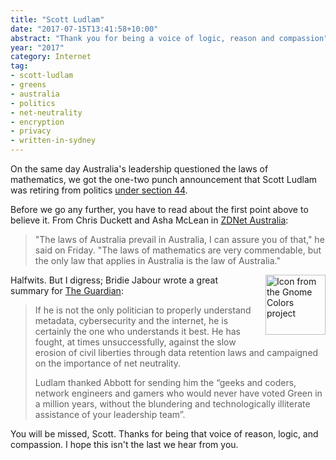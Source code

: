 ```yaml
---
title: "Scott Ludlam"
date: "2017-07-15T13:41:58+10:00"
abstract: "Thank you for being a voice of logic, reason and compassion"
year: "2017"
category: Internet
tag:
- scott-ludlam
- greens
- australia
- politics
- net-neutrality
- encryption
- privacy
- written-in-sydney
---
```

On the same day Australia's leadership questioned the laws of mathematics, we got the one-two punch announcement that Scott Ludlam was retiring from politics [under section 44]. 

Before we go any further, you have to read about the first point above to believe it. From Chris Duckett and Asha McLean in [ZDNet Australia]:

> "The laws of Australia prevail in Australia, I can assure you of that," he said on Friday. "The laws of mathematics are very commendable, but the only law that applies in Australia is the law of Australia."

<p><img src="https://rubenerd.com/files/stock/gnome-applications-internet.svg" alt="Icon from the Gnome Colors project" style="width:96px; height:96px; float:right; margin:0 0 1em 1em" /></p>

Halfwits. But I digress; Bridie Jabour wrote a great summary for [The Guardian](https://www.theguardian.com/australia-news/2017/jul/15/scott-ludlams-millenial-ish-voice-will-be-missed-not-least-by-internet-privacy-advocates):

> If he is not the only politician to properly understand metadata, cybersecurity and the internet, he is certainly the one who understands it best. He has fought, at times unsuccessfully, against the slow erosion of civil liberties through data retention laws and campaigned on the importance of net neutrality.
> 
> Ludlam thanked Abbott for sending him the “geeks and coders, network engineers and gamers who would never have voted Green in a million years, without the blundering and technologically illiterate assistance of your leadership team”.

You will be missed, Scott. Thanks for being that voice of reason, logic, and compassion. I hope this isn't the last we hear from you.

[under section 44]: http://www.abc.net.au/news/2017-07-14/senator-scott-ludlam-resign-constitution-dual-citizenship/8708606
[ZDnet Australia]: http://www.zdnet.com/article/the-laws-of-australia-will-trump-the-laws-of-mathematics-turnbull/

